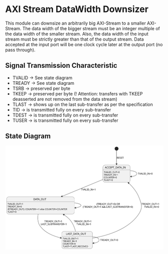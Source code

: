 # AXI Stream DataWidth Downsizer
This module can downsize an arbitrarily big AXI-Stream to a smaller AXI-Stream. The data width of the bigger stream must be an integer multiple of the data width of the smaller stream. Also, the data width of the input stream must be strictly greater than that of the output stream. Data accepted at the input port will be one clock cycle later at the output port (no pass through).


## Signal Transmission Characteristic
- TVALID -> See state diagram
- TREADY -> See state diagram
- TSRB -> preserved per byte
- TKEEP -> preserved per byte (! Attention: transfers with TKEEP deasserted are not removed from the data stream)
- TLAST -> shows up on the last sub-transfer as per the specification
- TID -> is transmitted fully on every sub-transfer
- TDEST -> is transmitted fully on every sub-transfer
- TUSER -> is transmitted fully on every sub-transfer

## State Diagram
![FSM](axi_stream_dw_downsizer.svg)
